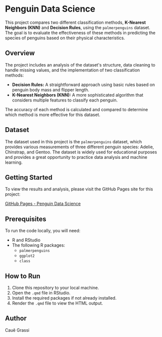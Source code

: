 # Penguin Data Science

This project compares two different classification methods, **K-Nearest Neighbors (KNN)** and **Decision Rules**, using the `palmerpenguins` dataset. The goal is to evaluate the effectiveness of these methods in predicting the species of penguins based on their physical characteristics.

## Overview

The project includes an analysis of the dataset's structure, data cleaning to handle missing values, and the implementation of two classification methods:

- **Decision Rules:** A straightforward approach using basic rules based on penguin body mass and flipper length.
- **K-Nearest Neighbors (KNN):** A more sophisticated algorithm that considers multiple features to classify each penguin.

The accuracy of each method is calculated and compared to determine which method is more effective for this dataset.

## Dataset

The dataset used in this project is the `palmerpenguins` dataset, which provides various measurements of three different penguin species: Adelie, Chinstrap, and Gentoo. The dataset is widely used for educational purposes and provides a great opportunity to practice data analysis and machine learning.

## Getting Started

To view the results and analysis, please visit the GitHub Pages site for this project:

[GitHub Pages - Penguin Data Science](https://cauegrassi7.github.io/Penguin-DataScience/)

## Prerequisites

To run the code locally, you will need:

- R and RStudio
- The following R packages:
  - `palmerpenguins`
  - `ggplot2`
  - `class`

## How to Run

1. Clone this repository to your local machine.
2. Open the `.qmd` file in RStudio.
3. Install the required packages if not already installed.
4. Render the `.qmd` file to view the HTML output.

## Author

Cauê Grassi
